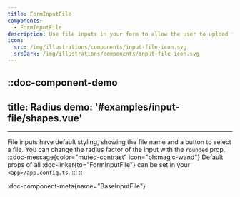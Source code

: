 ```yaml
---
title: FormInputFile
components:
  - FormInputFile
description: Use file inputs in your form to allow the user to upload files from their computer. Many customization options are available.
icon:
  src: /img/illustrations/components/input-file-icon.svg
  srcDark: /img/illustrations/components/input-file-icon.svg
---
```


::doc-component-demo
---
title: Radius
demo: '#examples/input-file/shapes.vue'
---
---

File inputs have default styling, showing the file name and a button to select a file. You can change the radius factor of the input with the `rounded` prop.
:::doc-message{color="muted-contrast" icon="ph:magic-wand"}
Default props of all :doc-linker{to="FormInputFile"} can be set in your `<app>/app.config.ts`.
:::
::

:doc-component-meta{name="BaseInputFile"}
